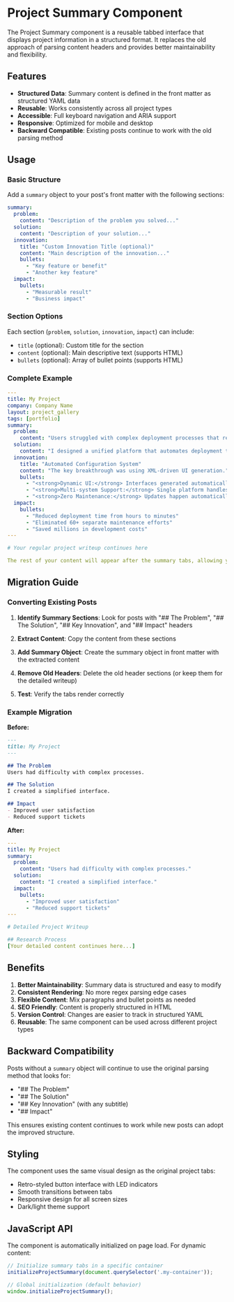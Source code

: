 # Project Summary Component

The Project Summary component is a reusable tabbed interface that displays project information in a structured format. It replaces the old approach of parsing content headers and provides better maintainability and flexibility.

## Features

- **Structured Data**: Summary content is defined in the front matter as structured YAML data
- **Reusable**: Works consistently across all project types
- **Accessible**: Full keyboard navigation and ARIA support
- **Responsive**: Optimized for mobile and desktop
- **Backward Compatible**: Existing posts continue to work with the old parsing method

## Usage

### Basic Structure

Add a `summary` object to your post's front matter with the following sections:

```yaml
summary:
  problem:
    content: "Description of the problem you solved..."
  solution:
    content: "Description of your solution..."
  innovation:
    title: "Custom Innovation Title (optional)"
    content: "Main description of the innovation..."
    bullets:
      - "Key feature or benefit"
      - "Another key feature"
  impact:
    bullets:
      - "Measurable result"
      - "Business impact"
```

### Section Options

Each section (`problem`, `solution`, `innovation`, `impact`) can include:

- `title` (optional): Custom title for the section
- `content` (optional): Main descriptive text (supports HTML)
- `bullets` (optional): Array of bullet points (supports HTML)

### Complete Example

```yaml
---
title: My Project
company: Company Name
layout: project_gallery
tags: [portfolio]
summary:
  problem:
    content: "Users struggled with complex deployment processes that required manual configuration across multiple systems."
  solution:
    content: "I designed a unified platform that automates deployment through simple configuration files."
  innovation:
    title: "Automated Configuration System"
    content: "The key breakthrough was using XML-driven UI generation."
    bullets:
      - "<strong>Dynamic UI:</strong> Interfaces generated automatically from configuration"
      - "<strong>Multi-system Support:</strong> Single platform handles all deployment types"
      - "<strong>Zero Maintenance:</strong> Updates happen automatically"
  impact:
    bullets:
      - "Reduced deployment time from hours to minutes"
      - "Eliminated 60+ separate maintenance efforts"
      - "Saved millions in development costs"
---

# Your regular project writeup continues here

The rest of your content will appear after the summary tabs, allowing you to provide detailed explanations, research insights, design process, etc.
```

## Migration Guide

### Converting Existing Posts

1. **Identify Summary Sections**: Look for posts with "## The Problem", "## The Solution", "## Key Innovation", and "## Impact" headers

2. **Extract Content**: Copy the content from these sections

3. **Add Summary Object**: Create the summary object in front matter with the extracted content

4. **Remove Old Headers**: Delete the old header sections (or keep them for the detailed writeup)

5. **Test**: Verify the tabs render correctly

### Example Migration

**Before:**

```markdown
---
title: My Project
---

## The Problem
Users had difficulty with complex processes.

## The Solution  
I created a simplified interface.

## Impact
- Improved user satisfaction
- Reduced support tickets
```

**After:**

```yaml
---
title: My Project
summary:
  problem:
    content: "Users had difficulty with complex processes."
  solution:
    content: "I created a simplified interface."
  impact:
    bullets:
      - "Improved user satisfaction"
      - "Reduced support tickets"
---

# Detailed Project Writeup

## Research Process
[Your detailed content continues here...]
```

## Benefits

1. **Better Maintainability**: Summary data is structured and easy to modify
2. **Consistent Rendering**: No more regex parsing edge cases
3. **Flexible Content**: Mix paragraphs and bullet points as needed
4. **SEO Friendly**: Content is properly structured in HTML
5. **Version Control**: Changes are easier to track in structured YAML
6. **Reusable**: The same component can be used across different project types

## Backward Compatibility

Posts without a `summary` object will continue to use the original parsing method that looks for:

- "## The Problem"
- "## The Solution"
- "## Key Innovation" (with any subtitle)
- "## Impact"

This ensures existing content continues to work while new posts can adopt the improved structure.

## Styling

The component uses the same visual design as the original project tabs:

- Retro-styled button interface with LED indicators
- Smooth transitions between tabs
- Responsive design for all screen sizes
- Dark/light theme support

## JavaScript API

The component is automatically initialized on page load. For dynamic content:

```javascript
// Initialize summary tabs in a specific container
initializeProjectSummary(document.querySelector('.my-container'));

// Global initialization (default behavior)
window.initializeProjectSummary();
```
